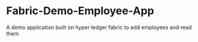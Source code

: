 # Fabric-Demo-Employee-App
A demo application built on hyper ledger fabric to add employees and read them
